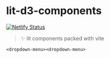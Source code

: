 # lit-d3-components

[![Netlify Status](https://api.netlify.com/api/v1/badges/a5222238-6125-42d6-a782-9b3a45309718/deploy-status)](https://app.netlify.com/sites/lit-utilities/deploys)

> ✨ lit components packed with vite

`<dropdown-menu><dropdown-menu>`

